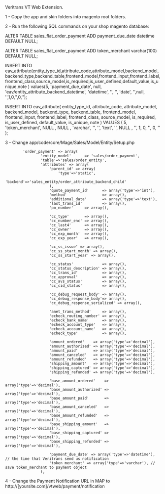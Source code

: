 Veritrans VT Web Extension.

1 - Copy the app and skin folders into magento root folders.

2 - Run the following SQL commands on your shop magento database:

ALTER TABLE sales_flat_order_payment ADD payment_due_date datetime DEFAULT NULL; 

ALTER TABLE sales_flat_order_payment ADD token_merchant varchar(100) DEFAULT NULL; 

INSERT INTO eav_attribute(entity_type_id,attribute_code,attribute_model,backend_model,backend_type,backend_table,frontend_model,frontend_input,frontend_label,frontend_class,source_model,is_required,is_user_defined,default_value,is_unique,note ) values(5, 'payment_due_date', null, 'eav/entity_attribute_backend_datetime', 'datetime', '', '', 'date', '',null, '',1,0,'',0,'');

INSERT INTO eav_attribute( entity_type_id, attribute_code, attribute_model, backend_model, backend_type, backend_table, frontend_model, frontend_input, frontend_label, frontend_class, source_model, is_required, is_user_defined, default_value, is_unique, note ) VALUES ( 5, 'token_merchant', NULL , NULL , 'varchar', '', '', 'text', '', NULL , '', 1, 0, '', 0, '' );

3 - Change app/code/core/Mage/Sales/Model/Entity/Setup.php

```
		'order_payment' => array(
                'entity_model'      => 'sales/order_payment',
                'table'=>'sales/order_entity',
                'attributes' => array(
                    'parent_id' => array(
                        'type'=>'static',
                        'backend'=>'sales_entity/order_attribute_backend_child'
                    ),
                    'quote_payment_id'      => array('type'=>'int'),
                    'method'                => array(),
                    'additional_data'       => array('type'=>'text'),
                    'last_trans_id'         => array(),
                    'po_number'     => array(),

                    'cc_type'       => array(),
                    'cc_number_enc' => array(),
                    'cc_last4'      => array(),
                    'cc_owner'      => array(),
                    'cc_exp_month'  => array(),
                    'cc_exp_year'   => array(),

                    'cc_ss_issue' => array(),
                    'cc_ss_start_month' => array(),
                    'cc_ss_start_year' => array(),

                    'cc_status'             => array(),
                    'cc_status_description' => array(),
                    'cc_trans_id'           => array(),
                    'cc_approval'           => array(),
                    'cc_avs_status'         => array(),
                    'cc_cid_status'         => array(),

                    'cc_debug_request_body' => array(),
                    'cc_debug_response_body'=> array(),
                    'cc_debug_response_serialized' => array(),

                    'anet_trans_method'     => array(),
                    'echeck_routing_number' => array(),
                    'echeck_bank_name'      => array(),
                    'echeck_account_type'   => array(),
                    'echeck_account_name'   => array(),
                    'echeck_type'           => array(),

                    'amount_ordered'    => array('type'=>'decimal'),
                    'amount_authorized' => array('type'=>'decimal'),
                    'amount_paid'       => array('type'=>'decimal'),
                    'amount_canceled'   => array('type'=>'decimal'),
                    'amount_refunded'   => array('type'=>'decimal'),
                    'shipping_amount'   => array('type'=>'decimal'),
                    'shipping_captured' => array('type'=>'decimal'),
                    'shipping_refunded' => array('type'=>'decimal'),

                    'base_amount_ordered'    => array('type'=>'decimal'),
                    'base_amount_authorized' => array('type'=>'decimal'),
                    'base_amount_paid'       => array('type'=>'decimal'),
                    'base_amount_canceled'   => array('type'=>'decimal'),
                    'base_amount_refunded'   => array('type'=>'decimal'),
                    'base_shipping_amount'   => array('type'=>'decimal'),
                    'base_shipping_captured' => array('type'=>'decimal'),
                    'base_shipping_refunded' => array('type'=>'decimal'),
		    
					'payment_due_date' => array('type'=>'datetime'), // the time that Veritrans send us notification
					'token_merchant' => array('type'=>'varchar'), // save token_merchant to payment object
                ), 
```			
				
4 - Change the Payment Notification URL in MAP to http://[yoursite.com]/vtweb/payment/notification 			
